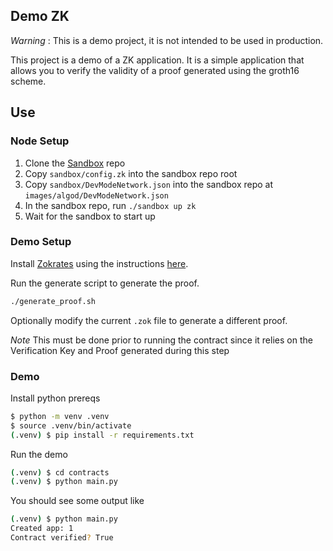 Demo ZK
-------

*Warning* : This is a demo project, it is not intended to be used in production.

This project is a demo of a ZK application. It is a simple application that allows you to verify the validity of a proof generated using the groth16 scheme. 


## Use 

### Node Setup

1. Clone the [Sandbox][sandbox] repo
2. Copy `sandbox/config.zk` into the sandbox repo root
3. Copy `sandbox/DevModeNetwork.json` into the sandbox repo at `images/algod/DevModeNetwork.json` 
4. In the sandbox repo, run `./sandbox up zk`
5. Wait for the sandbox to start up

### Demo Setup

Install [Zokrates][zokrates] using the instructions [here][zokrates-install].

Run the generate script to generate the proof.

```bash
./generate_proof.sh
```

Optionally modify the current `.zok` file to generate a different proof.

*Note* This must be done prior to running the contract since it relies on the Verification Key and Proof generated during this step

### Demo

Install python prereqs

```bash
$ python -m venv .venv
$ source .venv/bin/activate
(.venv) $ pip install -r requirements.txt
```

Run the demo

```bash
(.venv) $ cd contracts 
(.venv) $ python main.py
```

You should see some output like 
```bash
(.venv) $ python main.py
Created app: 1
Contract verified? True
```

[zokrates]: https://zokrates.github.io/
[zokrates-install]: https://zokrates.github.io/gettingstarted.html#one-line-installation
[sandbox]: htts://github.com/algorand/sandbox
